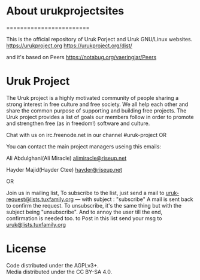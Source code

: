 # About urukprojectsites
========================

This is the official repository of Uruk Porject and Uruk GNU/Linux websites. 
https://urukproject.org
https://urukproject.org/dist/

and it's based on Peers 
https://notabug.org/vaeringjar/Peers

# Uruk Project
The Uruk project is a highly motivated community of people sharing a strong interest in free culture and free society. We all help each other and share the common purpose of supporting and building free projects. The Uruk project provides a list of goals our members follow in order to promote and strengthen free (as in freedom!) software and culture. 

Chat with us on irc.freenode.net in our channel #uruk-project
OR 

You can contact the main project managers useing this emails:

Ali Abdulghani(Ali Miracle) <alimiracle@riseup.net>

Hayder Majid(Hayder Ctee) <hayder@riseup.net>

OR 

Join us in mailing list, To subscribe to the list, just send a mail to uruk-request@lists.tuxfamily.org — with subject : "subscribe" A mail is sent back to confirm the request. To unsubscribe, it's the same thing but with the subject being "unsubscribe". And to annoy the user till the end, confirmation is needed too. to Post in this list send your msg to uruk@lists.tuxfamily.org

# License
Code distributed under the AGPLv3+.  
Media distributed under the CC BY-SA 4.0. 
